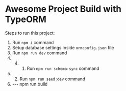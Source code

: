# Awesome Project Build with TypeORM

Steps to run this project:

1. Run `npm i` command
2. Setup database settings inside `ormconfig.json` file
3. Run `npm run dev` command
4. 4. 1. Run `npm run schema:sync` command
5. 2. Run `npm run seed:dev` command
6. --- npm run build
